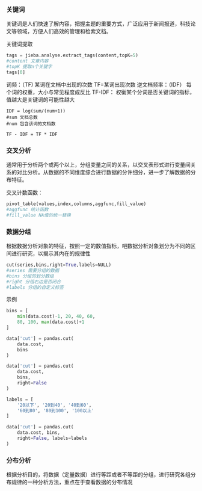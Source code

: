 ### 关键词
关键词是人们快速了解内容，把握主题的重要方式，广泛应用于新闻报道，科技论文等领域，方便人们高效的管理和检索文档。

关键词提取
```python
tags = jieba.analyse.extract_tags(content,topK=5)
#content 文章内容
#topK 提取n个关键字
tags[0]
```

词频：（TF) 某词在文档中出现的次数 TF=某词出现次数
逆文档频率：（IDF） 每个词的权重，大小与常见程度成反比
TF-IDF： 权衡某个分词是否关键词的指标，值越大是关键词的可能性越大
```
IDF = log(sum/(num+1))
#sum 文档总数
#num 包含该词的文档数

TF - IDF = TF * IDF
```
### 交叉分析
通常用于分析两个或两个以上，分组变量之间的关系，以交叉表形式进行变量间关系的对比分析。从数据的不同维度综合进行数据的分许细分，进一步了解数据的分布特征。

交叉计数函数：
```python
pivot_table(values,index,columns,aggfunc,fill_value)
#aggfunc 统计函数
#fill_value NA值的统一替换
```

### 数据分组
根据数据分析对象的特征，按照一定的数值指标，吧数据分析对象划分为不同的区间进行研究，以揭示其内在的规律性

```python
cut(series,bins,right=True,labels=NULL)
#series 需要分组的数据
#bins 分组的划分数组
#right 分组右边是否闭合
#labels 分组的自定义标签
```

示例
```python
bins = [
    min(data.cost)-1, 20, 40, 60,
    80, 100, max(data.cost)+1
]

data['cut'] = pandas.cut(
    data.cost,
    bins
)

data['cut'] = pandas.cut(
    data.cost,
    bins,
    right=False
)

labels = [
    '20以下', '20到40', '40到60',
    '60到80', '80到100', '100以上'
]

data['cut'] = pandas.cut(
    data.cost, bins,
    right=False, labels=labels
)
```

### 分布分析
根据分析目的，将数据（定量数据）进行等距或者不等距的分组，进行研究各组分布规律的一种分析方法，重点在于查看数据的分布情况
